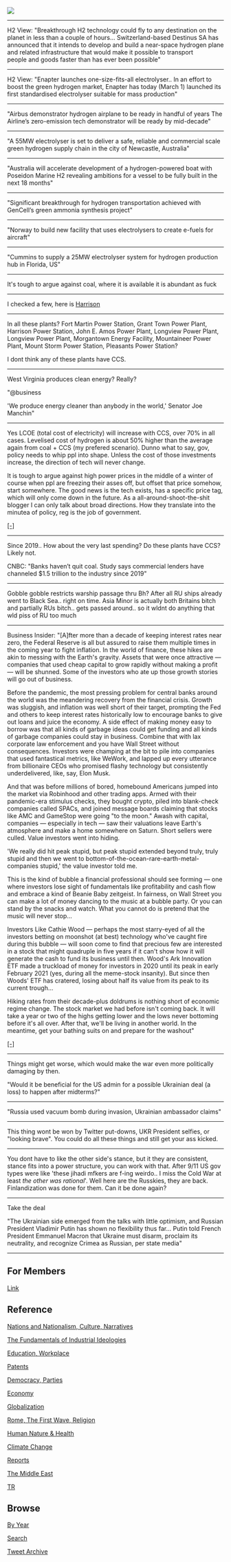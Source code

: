 <img src="https://drive.google.com/uc?export=view&id=1B2wf9R7AMH1d7Vw6e2mucLbIQ5NSjir7"/>

---

H2 View: "Breakthrough H2 technology could fly to any destination on
the planet in less than a couple of hours... Switzerland-based
Destinus SA has announced that it intends to develop and build a
near-space hydrogen plane and related infrastructure that would make
it possible to transport people and goods faster than has ever been
possible"

---

H2 View: "Enapter launches one-size-fits-all electrolyser.. In an
effort to boost the green hydrogen market, Enapter has today (March 1)
launched its first standardised electrolyser suitable for mass
production"

---


"Airbus demonstrator hydrogen airplane to be ready in handful of years
The Airline’s zero-emission tech demonstrator will be ready by mid-decade"

---

"A 55MW electrolyser is set to deliver a safe, reliable and commercial
scale green hydrogen supply chain in the city of Newcastle, Australia"

---

"Australia will accelerate development of a hydrogen-powered boat with
Poseidon Marine H2 revealing ambitions for a vessel to be fully built
in the next 18 months"

---

"Significant breakthrough for hydrogen transportation achieved with
GenCell’s green ammonia synthesis project"

---

"Norway to build new facility that uses electrolysers to create e-fuels for aircraft"

----

"Cummins to supply a 25MW electrolyser system for hydrogen production
hub in Florida, US"

---

It's tough to argue against coal, where it is available it is abundant as fuck

---

I checked a few, here is [Harrison](https://www.gem.wiki/Harrison_Power_Station#Emissions_Data)

---

In all these plants? Fort Martin Power Station, Grant Town Power
Plant, Harrison Power Station, John E. Amos Power Plant, Longview
Power Plant, Longview Power Plant, Morgantown Energy Facility,
Mountaineer Power Plant, Mount Storm Power Station, Pleasants Power
Station?

I dont think any of these plants have CCS.

---

West Virginia produces clean energy? Really?

"@business

'We produce energy cleaner than anybody in the world,' Senator Joe
Manchin"

---

Yes LCOE (total cost of electricity) will increase with CCS, over 70%
in all cases. Levelised cost of hydrogen is about 50% higher than the
average again from coal + CCS (my prefered scenario). Dunno what to
say, gov, policy needs to whip ppl into shape. Unless the cost of
those investments increase, the direction of tech will never change.

It is tough to argue against high power prices in the middle of a
winter of course when ppl are freezing their asses off, but offset
that price somehow, start somewhere. The good news is the tech exists,
has a specific price tag, which will only come down in the future.
As a all-around-shoot-the-shit blogger I can only talk about broad
directions. How they translate into the minutea of policy, reg is
the job of government.

[[-]](2022/02/h2-coal.md)

---

Since 2019.. How about the very last spending? Do these plants have
CCS? Likely not.

CNBC: "Banks haven’t quit coal. Study says commercial lenders have channeled
$1.5 trillion to the industry since 2019"

---

Gobble gobble restricts warship passage thru Bh? After all RU ships
already went to Black Sea.. right on time. Asia Minor is actually both
Britains bitch and partially RUs bitch.. gets passed around.. so it
wldnt do anything that wld piss of RU too much

---

Business Insider: "[A]fter more than a decade of keeping interest
rates near zero, the Federal Reserve is all but assured to raise them
multiple times in the coming year to fight inflation. In the world of
finance, these hikes are akin to messing with the Earth's
gravity. Assets that were once attractive — companies that used cheap
capital to grow rapidly without making a profit — will be
shunned. Some of the investors who ate up those growth stories will go
out of business.

Before the pandemic, the most pressing problem for central banks
around the world was the meandering recovery from the financial
crisis. Growth was sluggish, and inflation was well short of their
target, prompting the Fed and others to keep interest rates
historically low to encourage banks to give out loans and juice the
economy. A side effect of making money easy to borrow was that all
kinds of garbage ideas could get funding and all kinds of garbage
companies could stay in business. Combine that with lax corporate law
enforcement and you have Wall Street without consequences. Investors
were champing at the bit to pile into companies that used fantastical
metrics, like WeWork, and lapped up every utterance from billionaire
CEOs who promised flashy technology but consistently underdelivered,
like, say, Elon Musk.

And that was before millions of bored, homebound Americans jumped into
the market via Robinhood and other trading apps. Armed with their
pandemic-era stimulus checks, they bought crypto, piled into
blank-check companies called SPACs, and joined message boards claiming
that stocks like AMC and GameStop were going "to the moon." Awash with
capital, companies — especially in tech — saw their valuations leave
Earth's atmosphere and make a home somewhere on Saturn. Short sellers
were culled. Value investors went into hiding.

'We really did hit peak stupid, but peak stupid extended beyond truly,
truly stupid and then we went to
bottom-of-the-ocean-rare-earth-metal-companies stupid,' the value
investor told me.

This is the kind of bubble a financial professional should see forming
— one where investors lose sight of fundamentals like profitability
and cash flow and embrace a kind of Beanie Baby zeitgeist. In
fairness, on Wall Street you can make a lot of money dancing to the
music at a bubble party. Or you can stand by the snacks and
watch. What you cannot do is pretend that the music will never stop...

Investors Like Cathie Wood — perhaps the most starry-eyed of all the
investors betting on moonshot (at best) technology who've caught fire
during this bubble — will soon come to find that precious few are
interested in a stock that might quadruple in five years if it can't
show how it will generate the cash to fund its business until
then. Wood's Ark Innovation ETF made a truckload of money for
investors in 2020 until its peak in early February 2021 (yes, during
all the meme-stock insanity). But since then Woods' ETF has cratered,
losing about half its value from its peak to its current trough...

Hiking rates from their decade-plus doldrums is nothing short of
economic regime change. The stock market we had before isn't coming
back. It will take a year or two of the highs getting lower and the
lows never bottoming before it's all over. After that, we'll be living
in another world. In the meantime, get your bathing suits on and
prepare for the washout"

[[-]](https://www.businessinsider.com/wall-street-wash-out-federal-reserve-inflation-stock-market-crash-2022-2?r=US&IR=T)

---

Things might get worse, which would make the war even more politically
damaging by then.

"Would it be beneficial for the US admin for a possible Ukrainian deal
(a loss) to happen after midterms?"

---

"Russia used vacuum bomb during invasion, Ukrainian ambassador claims"

---

This thing wont be won by Twitter put-downs, UKR President selfies, or
"looking brave". You could do all these things and still get your ass
kicked. 

---

You dont have to like the other side's stance, but it they are
consistent, stance fits into a power structure, you can work with
that. After 9/11 US gov types were like 'these jihadi mfkers are f-ing
weirdo.. I miss the Cold War at least *the other was rational*'. Well
here are the Russkies, they are back. Finlandization was done for
them. Can it be done again?

---

Take the deal

"The Ukrainian side emerged from the talks with little optimism, and
Russian President Vladimir Putin has shown no flexibility thus
far... Putin told French President Emmanuel Macron that Ukraine must
disarm, proclaim its neutrality, and recognize Crimea as Russian, per
state media"

---

## For Members

[Link](https://thirdwave-members.herokuapp.com)

## Reference

[Nations and Nationalism, Culture, Narratives](/2013/02/nations-and-nationalism.md)

[The Fundamentals of Industrial Ideologies](/2011/04/fundamentals-of-industrial-ideologies.md)

[Education, Workplace](2017/09/education-workplace.md)

[Patents](/2018/09/patents.md)

[Democracy, Parties](/2016/11/democracy.md)

[Economy](/2018/05/economy.md)

[Globalization](/2018/09/globalization.md)

[Rome, The First Wave, Religion](/2017/12/rome.md)

[Human Nature & Health](/2020/07/human-nature.md)

[Climate Change](/2018/12/climate.md)

[Reports](/2019/05/reports.md)

[The Middle East](/2019/07/middleeast.md)

[TR](../tr)

## Browse

[By Year](years.md)

[Search](search.html)

[Tweet Archive](/tweets/README.md)


